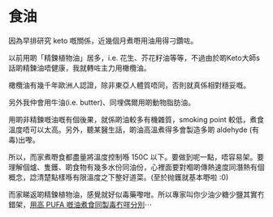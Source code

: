 # 食油

因為早排研究 keto 嘅關係，近幾個月煮嘢用油用得刁鑽咗。

以前用啲「精鍊植物油」居多，i.e. 花生、芥花籽油等等，不過由於啲Keto大師s話啲精鍊油唔健康，我就轉咗主力用橄欖油。

橄欖油有幾千年歐洲人認證，除非東亞人體質唔同，否則就真係相對穩妥嘅。

另外我仲會用牛油(i.e. butter)、同埋偶爾用啲動物脂肪油。

用啲非精鍊嘅油嘅有個後果，就係啲油較多有機雜質，smoking point 較低，煮食溫度唔可以太高。另外，聽某醫生話，啲油高溫煮得多會製造多啲 aldehyde (有毒)出嚟。

所以，而家煮嘢食都盡量將溫度控制喺 150C 以下。要做到呢一點，唔容易架。要理解個爐、隻鑊、啲食物有幾多水份同油份，心裡面要對嗰啲傳熱速度同潛熱有個概念，諗清楚點樣喺有限溫度之下整好道菜。(至於抛鑊就基本嘢啦 :0)

而家睇返啲精鍊植物油，感覺就好似毒藥嚟咁。所以專家叫你少油少糖少鹽其實冇錯架，[用高 PUFA 嘅油煮食同製毒冇咩分別](https://www.nature.com/articles/s41598-019-39767-1)⋯
